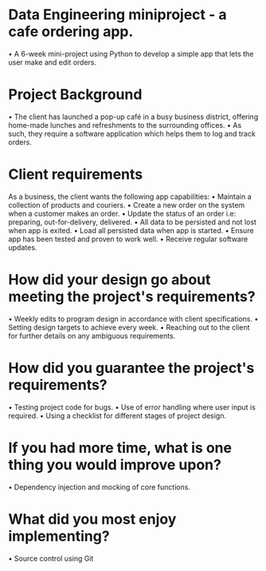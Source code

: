 # Data Engineering miniproject - a cafe ordering app.
• A 6-week mini-project using Python to develop a simple app that lets the user make and edit orders.

# Project Background
• The client has launched a pop-up café in a busy business district, 
offering home-made lunches and refreshments to the surrounding offices. 
• As such, they require a software application which helps them to
log and track orders.

# Client requirements
As a business, the client wants the following app capabilities:
• Maintain a collection of products and couriers.
• Create a new order on the system when a customer makes an order.
• Update the status of an order i.e: preparing, out-for-delivery, delivered.
• All data to be persisted and not lost when app is exited.
• Load all persisted data when app is started.
• Ensure app has been tested and proven to work well.
• Receive regular software updates.

# How did your design go about meeting the project's requirements?
• Weekly edits to program design in accordance with client specifications.
• Setting design targets to achieve every week.
• Reaching out to the client for further details on any ambiguous requirements.

# How did you guarantee the project's requirements?
• Testing project code for bugs.
• Use of error handling where user input is required.
• Using a checklist for different stages of project design.

# If you had more time, what is one thing you would improve upon?
• Dependency injection and mocking of core functions.

# What did you most enjoy implementing?
• Source control using Git
